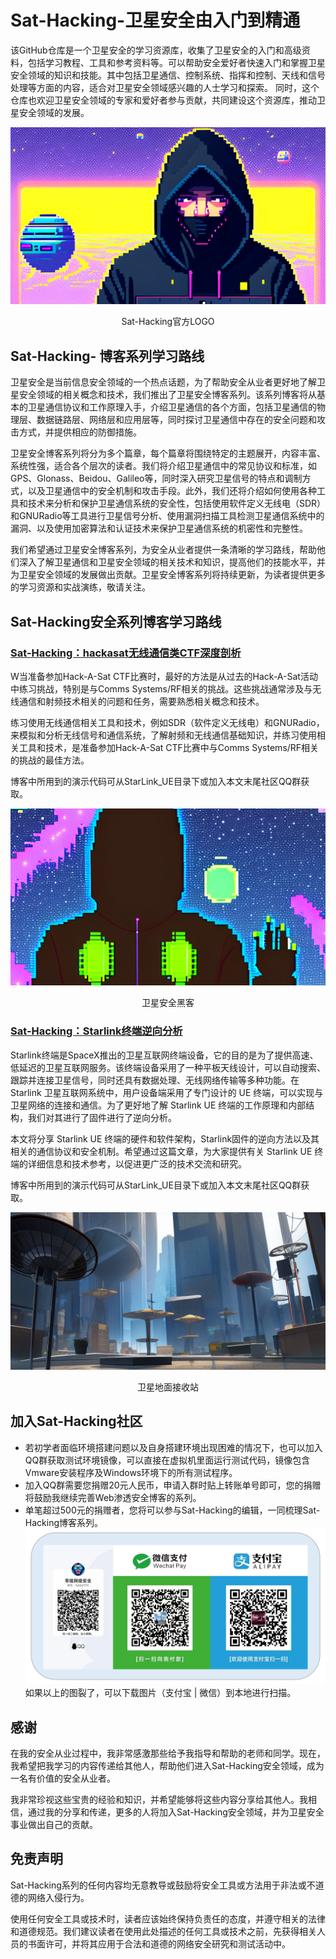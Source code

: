 # Sat-Hacking-卫星安全由入门到精通
 该GitHub仓库是一个卫星安全的学习资源库，收集了卫星安全的入门和高级资料，包括学习教程、工具和参考资料等。可以帮助安全爱好者快速入门和掌握卫星安全领域的知识和技能。其中包括卫星通信、控制系统、指挥和控制、天线和信号处理等方面的内容，适合对卫星安全领域感兴趣的人士学习和探索。
 同时，这个仓库也欢迎卫星安全领域的专家和爱好者参与贡献，共同建设这个资源库，推动卫星安全领域的发展。

![Image text](./group/sat-banner.png)   
<p align="center">Sat-Hacking官方LOGO</p>



 ## Sat-Hacking- 博客系列学习路线
卫星安全是当前信息安全领域的一个热点话题，为了帮助安全从业者更好地了解卫星安全领域的相关概念和技术，我们推出了卫星安全博客系列。该系列博客将从基本的卫星通信协议和工作原理入手，介绍卫星通信的各个方面，包括卫星通信的物理层、数据链路层、网络层和应用层等，同时探讨卫星通信中存在的安全问题和攻击方式，并提供相应的防御措施。

卫星安全博客系列将分为多个篇章，每个篇章将围绕特定的主题展开，内容丰富、系统性强，适合各个层次的读者。我们将介绍卫星通信中的常见协议和标准，如GPS、Glonass、Beidou、Galileo等，同时深入研究卫星信号的特点和调制方式，以及卫星通信中的安全机制和攻击手段。此外，我们还将介绍如何使用各种工具和技术来分析和保护卫星通信系统的安全性，包括使用软件定义无线电（SDR）和GNURadio等工具进行卫星信号分析、使用漏洞扫描工具检测卫星通信系统中的漏洞、以及使用加密算法和认证技术来保护卫星通信系统的机密性和完整性。

我们希望通过卫星安全博客系列，为安全从业者提供一条清晰的学习路线，帮助他们深入了解卫星通信和卫星安全领域的相关技术和知识，提高他们的技能水平，并为卫星安全领域的发展做出贡献。卫星安全博客系列将持续更新，为读者提供更多的学习资源和实战演练，敬请关注。

## Sat-Hacking安全系列博客学习路线

### [Sat-Hacking：hackasat无线通信类CTF深度剖析](https://blog.csdn.net/weixin_68076304/article/details/129451741?spm=1001.2014.3001.5501) 

W当准备参加Hack-A-Sat CTF比赛时，最好的方法是从过去的Hack-A-Sat活动中练习挑战，特别是与Comms Systems/RF相关的挑战。这些挑战通常涉及与无线通信和射频技术相关的问题和任务，需要熟悉相关概念和技术。

练习使用无线通信相关工具和技术，例如SDR（软件定义无线电）和GNURadio，来模拟和分析无线信号和通信系统，了解射频和无线通信基础知识，并练习使用相关工具和技术，是准备参加Hack-A-Sat CTF比赛中与Comms Systems/RF相关的挑战的最佳方法。

博客中所用到的演示代码可从StarLink_UE目录下或加入本文末尾社区QQ群获取。

![Image text](./group/sat-1.png)   
<p align="center">卫星安全黑客</p>



### [Sat-Hacking：Starlink终端逆向分析](https://blog.csdn.net/weixin_68076304/article/details/129526961?spm=1001.2014.3001.5502) 

Starlink终端是SpaceX推出的卫星互联网终端设备，它的目的是为了提供高速、低延迟的卫星互联网服务。该终端设备采用了一种平板天线设计，可以自动搜索、跟踪并连接卫星信号，同时还具有数据处理、无线网络传输等多种功能。在 Starlink 卫星互联网系统中，用户设备端采用了专门设计的 UE 终端，可以实现与卫星网络的连接和通信。为了更好地了解 Starlink UE 终端的工作原理和内部结构，我们对其进行了固件进行了逆向分析。

本文将分享 Starlink UE 终端的硬件和软件架构，Starlink固件的逆向方法以及其相关的通信协议和安全机制。希望通过这篇文章，为大家提供有关 Starlink UE 终端的详细信息和技术参考，以促进更广泛的技术交流和研究。

博客中所用到的演示代码可从StarLink_UE目录下或加入本文末尾社区QQ群获取。

![Image text](./group/satstation.jpg)   
<p align="center">卫星地面接收站</p>



## 加入Sat-Hacking社区
* 若初学者面临环境搭建问题以及自身搭建环境出现困难的情况下，也可以加入QQ群获取测试环境镜像，可以直接在虚拟机里面运行测试代码，镜像包含Vmware安装程序及Windows环境下的所有测试程序。
* 加入QQ群需要您捐赠20元人民币，申请入群时贴上转账单号即可，您的捐赠将鼓励我继续完善Web渗透安全博客的系列。
* 单笔超过500元的捐赠者，您将可以参与Sat-Hacking的编辑，一同梳理Sat-Hacking博客系列。
![Image text](./group/joingroup.png)
如果以上的图裂了，可以下载图片（支付宝 | 微信）到本地进行扫描。


## 感谢

在我的安全从业过程中，我非常感激那些给予我指导和帮助的老师和同学。现在，我希望把我学习的内容传递给其他人，帮助他们进入Sat-Hacking安全领域，成为一名有价值的安全从业者。

我非常珍视这些宝贵的经验和知识，并希望能够将这些内容分享给其他人。我相信，通过我的分享和传递，更多的人将加入Sat-Hacking安全领域，并为卫星安全事业做出自己的贡献。

## 免责声明

Sat-Hacking系列的任何内容均无意教导或鼓励将安全工具或方法用于非法或不道德的网络入侵行为。

使用任何安全工具或技术时，读者应该始终保持负责任的态度，并遵守相关的法律和道德规范。我们建议读者在使用此处描述的任何工具或技术之前，先获得相关人员的书面许可，并将其应用于合法和道德的网络安全研究和测试活动中。